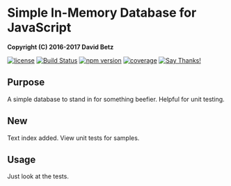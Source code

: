 # Simple In-Memory Database for JavaScript

**Copyright (C) 2016-2017 David Betz**

[![license](https://img.shields.io/github/license/mashape/apistatus.svg)]()
[![Build Status](https://travis-ci.org/davidbetz/memorydbjs.svg?branch=master)](https://travis-ci.org/davidbetz/memorydbjs)
[![npm version](https://badge.fury.io/js/memorydb.svg)](https://badge.fury.io/js/memorydb)
[![coverage](https://img.shields.io/codecov/c/github/davidbetz/memorydbjs.svg)](https://img.shields.io/codecov/c/github/davidbetz/memorydbjs.svg)
[![Say Thanks!](https://img.shields.io/badge/Say%20Thanks-!-1EAEDB.svg)](https://saythanks.io/to/davidbetz)

## Purpose

A simple database to stand in for something beefier. Helpful for unit testing.

## New

Text index added. View unit tests for samples.

## Usage

Just look at the tests.
